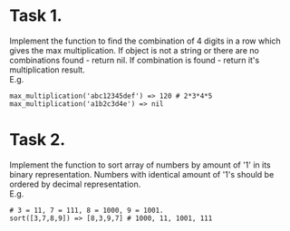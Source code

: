 # Task 1.
Implement the function to find the combination of 4 digits in a row which gives the max multiplication. If object is not a string or there are no combinations found - return nil. If combination is found - return it's multiplication result.
<br>
E.g.
```
max_multiplication('abc12345def') => 120 # 2*3*4*5
max_multiplication('a1b2c3d4e') => nil
```

# Task 2.
Implement the function to sort array of numbers by amount of '1' in its binary representation. Numbers with identical amount of '1's should be ordered by decimal representation.
<br>
E.g.
```
# 3 = 11, 7 = 111, 8 = 1000, 9 = 1001.
sort([3,7,8,9]) => [8,3,9,7] # 1000, 11, 1001, 111
```
